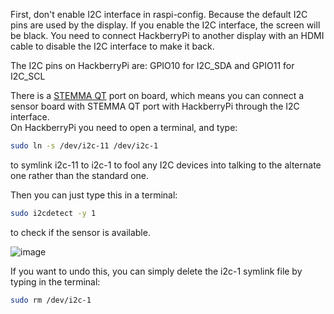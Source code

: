  First, don't enable I2C interface in raspi-config. Because the default I2C pins are used by the display. If you enable the I2C interface, the screen will be black. You need to connect HackberryPi to another display with an HDMI cable to disable the I2C interface to make it back.

The I2C pins on HackberryPi are: GPIO10 for I2C_SDA and GPIO11 for I2C_SCL  

There is a [STEMMA QT](https://learn.adafruit.com/introducing-adafruit-stemma-qt/what-is-stemma-qt) port on board, which means you can connect a sensor board with STEMMA QT port with HackberryPi through the I2C interface.  
On HackberryPi you need to open a terminal, and type:
``` sh
sudo ln -s /dev/i2c-11 /dev/i2c-1
```
to symlink i2c-11 to i2c-1 to fool any I2C devices into talking to the alternate one rather than the standard one.

Then you can just type this in a terminal:
``` sh
sudo i2cdetect -y 1
```
to check if the sensor is available.

![image](https://github.com/user-attachments/assets/f8abfa25-cc58-4e8e-89c7-4e42de650e48)

If you want to undo this, you can simply delete the i2c-1 symlink file by typing in the terminal:
``` sh
sudo rm /dev/i2c-1
```
